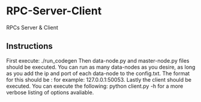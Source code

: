 # RPC-Server-Client
RPCs Server &amp; Client

<h2>Instructions</h2>
    First execute:
        ./run_codegen
    Then data-node.py and master-node.py files should be executed. You
    can run as many data-nodes as you desire, as long as you add the ip
    and port of each data-node to the config.txt. The format for this
    should be <ip>:<port> for example: 127.0.0.1:50053. 
    Lastly the client should be executed.  You can execute the
    following:
        python client.py -h 
    for a more verbose listing of options avaliable. 
